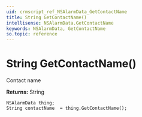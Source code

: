 ```yaml
---
uid: crmscript_ref_NSAlarmData_GetContactName
title: String GetContactName()
intellisense: NSAlarmData.GetContactName
keywords: NSAlarmData, GetContactName
so.topic: reference
---
```


# String GetContactName()

Contact name

**Returns:** String

```crmscript
NSAlarmData thing;
String contactName  = thing.GetContactName();
```

